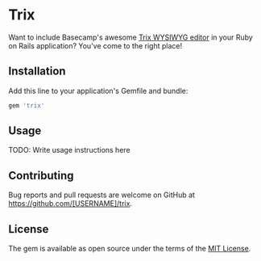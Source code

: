# Trix

Want to include Basecamp's awesome [Trix WYSIWYG
editor](http://trix-editor.org) in your Ruby on Rails application?
You've come to the right place!

## Installation

Add this line to your application's Gemfile and bundle:

```ruby
gem 'trix'
```

## Usage

TODO: Write usage instructions here

## Contributing

Bug reports and pull requests are welcome on GitHub at https://github.com/[USERNAME]/trix.

## License

The gem is available as open source under the terms of the [MIT License](http://opensource.org/licenses/MIT).
